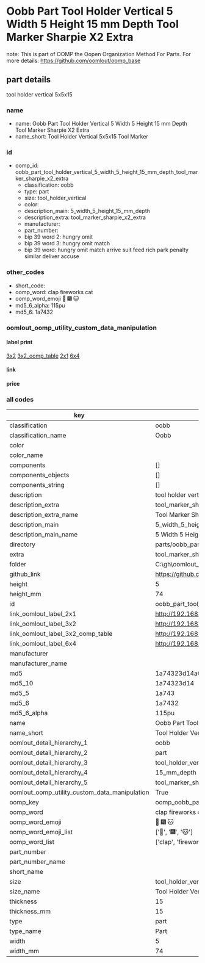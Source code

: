 # Oobb Part Tool Holder Vertical 5 Width 5 Height 15 mm Depth Tool Marker Sharpie X2 Extra  

note: This is part of OOMP the Oopen Organization Method For Parts. For more details: https://github.com/oomlout/oomp_base

##  part details
  



tool holder vertical 5x5x15



### name
* name: Oobb Part Tool Holder Vertical 5 Width 5 Height 15 mm Depth Tool Marker Sharpie X2 Extra
* name_short: Tool Holder Vertical 5x5x15 Tool Marker
### id
* oomp_id: oobb_part_tool_holder_vertical_5_width_5_height_15_mm_depth_tool_marker_sharpie_x2_extra
  * classification: oobb
  * type: part
  * size: tool_holder_vertical
  * color: 
  * description_main: 5_width_5_height_15_mm_depth
  * description_extra: tool_marker_sharpie_x2_extra
  * manufacturer: 
  * part_number: 
  * bip 39 word 2: hungry omit
  * bip 39 word 3: hungry omit match
  * bip 39 word: hungry omit match arrive suit feed rich park penalty similar deliver accuse

### other_codes
* short_code: 
* oomp_word: clap fireworks cat
* oomp_word_emoji :clap: :fireworks: :cat:
* md5_6_alpha: 115pu
* md5_6: 1a7432






### oomlout_oomp_utility_custom_data_manipulation
#### label print
[3x2](http://192.168.1.245:1112/?label=oomp%20115pu)
[3x2_oomp_table](http://192.168.1.108:1112/?label=oomp%20115pu)
[2x1](http://192.168.1.242:1112/?label=oomp%20115pu)
[6x4](http://192.168.1.55:1112/?label=oomp%20115pu)    

#### link

                              

#### price







### all codes 
| key | value |  
| --- | --- |  
| classification | oobb |  
| classification_name | Oobb |  
| color |  |  
| color_name |  |  
| components | [] |  
| components_objects | [] |  
| components_string | [] |  
| description | tool holder vertical 5x5x15 |  
| description_extra | tool_marker_sharpie_x2_extra |  
| description_extra_name | Tool Marker Sharpie X2 Extra |  
| description_main | 5_width_5_height_15_mm_depth |  
| description_main_name | 5 Width 5 Height 15 mm Depth |  
| directory | parts/oobb_part_tool_holder_vertical_5_width_5_height_15_mm_depth_tool_marker_sharpie_x2_extra |  
| extra | tool_marker_sharpie_x2 |  
| folder | C:\gh\oomlout_oobb_version_4_generated_parts\things\oobb_part_tool_holder_vertical_5_width_5_height_15_mm_depth_tool_marker_sharpie_x2_extra |  
| github_link | https://github.com/oomlout/oomlout_oomp_part_src/tree/main/parts/oobb_part_tool_holder_vertical_5_width_5_height_15_mm_depth_tool_marker_sharpie_x2_extra |  
| height | 5 |  
| height_mm | 74 |  
| id | oobb_part_tool_holder_vertical_5_width_5_height_15_mm_depth_tool_marker_sharpie_x2_extra |  
| link_oomlout_label_2x1 | http://192.168.1.242:1112/?label=oomp%20115pu |  
| link_oomlout_label_3x2 | http://192.168.1.245:1112/?label=oomp%20115pu |  
| link_oomlout_label_3x2_oomp_table | http://192.168.1.108:1112/?label=oomp%20115pu |  
| link_oomlout_label_6x4 | http://192.168.1.55:1112/?label=oomp%20115pu |  
| manufacturer |  |  
| manufacturer_name |  |  
| md5 | 1a74323d14a0572952ec80c911a69b7a |  
| md5_10 | 1a74323d14 |  
| md5_5 | 1a743 |  
| md5_6 | 1a7432 |  
| md5_6_alpha | 115pu |  
| name | Oobb Part Tool Holder Vertical 5 Width 5 Height 15 mm Depth Tool Marker Sharpie X2 Extra |  
| name_short | Tool Holder Vertical 5x5x15 Tool Marker |  
| oomlout_detail_hierarchy_1 | oobb |  
| oomlout_detail_hierarchy_2 | part |  
| oomlout_detail_hierarchy_3 | tool_holder_vertical |  
| oomlout_detail_hierarchy_4 | 15_mm_depth |  
| oomlout_detail_hierarchy_5 | tool_marker_sharpie_x2_extra |  
| oomlout_oomp_utility_custom_data_manipulation | True |  
| oomp_key | oomp_oobb_part_tool_holder_vertical_5_width_5_height_15_mm_depth_tool_marker_sharpie_x2_extra |  
| oomp_word | clap fireworks cat |  
| oomp_word_emoji | :clap: :fireworks: :cat: |  
| oomp_word_emoji_list | [':clap:', ':fireworks:', ':cat:'] |  
| oomp_word_list | ['clap', 'fireworks', 'cat'] |  
| part_number |  |  
| part_number_name |  |  
| short_name |  |  
| size | tool_holder_vertical |  
| size_name | Tool Holder Vertical |  
| thickness | 15 |  
| thickness_mm | 15 |  
| type | part |  
| type_name | Part |  
| width | 5 |  
| width_mm | 74 |  

